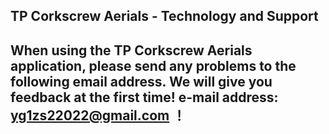 ## TP Corkscrew Aerials - Technology and Support


## When using the TP Corkscrew Aerials application, please send any problems to the following email address. We will give you feedback at the first time! e-mail address: yg1zs22022@gmail.com ！
